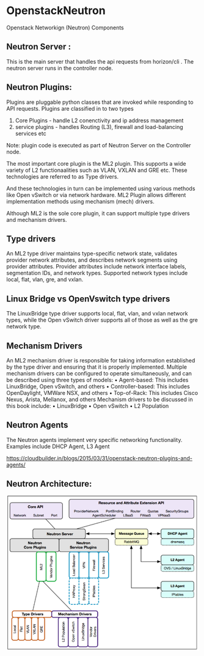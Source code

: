 # OpenstackNeutron

Openstack Networkign (Neutron) Components


Neutron Server :
----------------
This is the main server that handles the api requests from horizon/cli .
The neutron server runs in the controller node.

Neutron Plugins:
---------------
Plugins are pluggable python classes that are invoked while responding to API requests.
Plugins are classified in to two types
1. Core Plugins - handle L2 conenctivity and ip address management
2. service plugins - handles Routing (L3), firewall and load-balancing services etc

Note: plugin code is executed as part of Neutron Server on the Controller node.

The most important core plugin is the ML2 plugin. This supports a wide variety of L2 functionaalities
such as VLAN, VXLAN and GRE etc. These technologies are referred to as Type drivers.

And these technologies in turn can be implemented using various methods like Open vSwitch or via network hardware. 
ML2 Plugin allows different implementation methods using mechanism (mech) drivers.

Although ML2 is the sole core plugin, it can support multiple type drivers and mechanism drivers.

Type drivers
-------------

An ML2 type driver maintains type-specific network state, validates provider
network attributes, and describes network segments using provider attributes.
Provider attributes include network interface labels, segmentation IDs, and network
types. Supported network types include local, flat, vlan, gre, and vxlan.

Linux Bridge vs OpenVswitch type drivers
----------------------------------------
The LinuxBridge type driver supports local, flat, vlan, and vxlan network types,
while the Open vSwitch driver supports all of those as well as the gre network type.

Mechanism Drivers
-----------------
An ML2 mechanism driver is responsible for taking information established by
the type driver and ensuring that it is properly implemented. Multiple mechanism
drivers can be configured to operate simultaneously, and can be described using
three types of models:
• Agent-based: This includes LinuxBridge, Open vSwitch, and others
• Controller-based: This includes OpenDaylight, VMWare NSX, and others
• Top-of-Rack: This includes Cisco Nexus, Arista, Mellanox, and others
Mechanism drivers to be discussed in this book include:
• LinuxBridge
• Open vSwitch
• L2 Population

Neutron Agents
--------------
The Neutron agents implement very specific networking functionality. Examples include DHCP Agent, L3 Agent 


https://cloudbuilder.in/blogs/2015/03/31/openstack-neutron-plugins-and-agents/


Neutron Architecture:
---------------------
![alt text](https://github.com/kesavand/OpenstackNeutron/blob/master/NeutronArchitecture.PNG)


